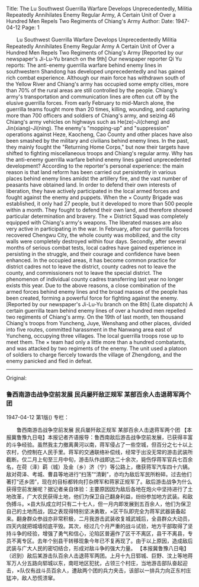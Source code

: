 Title: The Lu Southwest Guerrilla Warfare Develops Unprecedentedly, Militia Repeatedly Annihilates Enemy Regular Army, A Certain Unit of Over a Hundred Men Repels Two Regiments of Chiang's Army
Author: 
Date: 1947-04-12
Page: 1

　　Lu Southwest Guerrilla Warfare Develops Unprecedentedly
    Militia Repeatedly Annihilates Enemy Regular Army
    A Certain Unit of Over a Hundred Men Repels Two Regiments of Chiang's Army
    [Reported by our newspaper's Ji-Lu-Yu branch on the 9th] Our newspaper reporter Qi Yu reports: The anti-enemy guerrilla warfare behind enemy lines in southwestern Shandong has developed unprecedentedly and has gained rich combat experience. Although our main force has withdrawn south of the Yellow River and Chiang's army has occupied some empty cities, more than 70% of the rural areas are still controlled by the people. Chiang's army's transportation and communication lines are often cut off by the elusive guerrilla forces. From early February to mid-March alone, the guerrilla teams fought more than 20 times, killing, wounding, and capturing more than 700 officers and soldiers of Chiang's army, and seizing 46 Chiang's army vehicles on highways such as He(ze)-Ji(cheng) and Jin(xiang)-Ji(ning). The enemy's "mopping-up" and "suppression" operations against Heze, Kaocheng, Cao County and other places have also been smashed by the military and civilians behind enemy lines. In the past, they mainly fought the "Returning Home Corps," but now their targets have shifted to fighting miscellaneous troops and Chiang's regular army. Why has the anti-enemy guerrilla warfare behind enemy lines gained unprecedented development? According to the reporter's personal experience: the main reason is that land reform has been carried out persistently in various places behind enemy lines amidst the artillery fire, and the vast number of peasants have obtained land. In order to defend their own interests of liberation, they have actively participated in the local armed forces and fought against the enemy and puppets. When the × County Brigade was established, it only had 27 people, but it developed to more than 500 people within a month. They fought to defend their own land, and therefore showed particular determination and bravery. The × District Squad was completely equipped with Chiang's army's weapons. The liberated masses are also very active in participating in the war. In February, after our guerrilla forces recovered Chengwu City, the whole county was mobilized, and the city walls were completely destroyed within four days. Secondly, after several months of serious combat tests, local cadres have gained experience in persisting in the struggle, and their courage and confidence have been enhanced. In the occupied areas, it has become common practice for district cadres not to leave the district, county cadres not to leave the county, and commissioners not to leave the special district. The phenomenon of individual county cadres transferring last year no longer exists this year. Due to the above reasons, a close combination of the armed forces behind enemy lines and the broad masses of the people has been created, forming a powerful force for fighting against the enemy.
    [Reported by our newspaper's Ji-Lu-Yu branch on the 8th] (Late dispatch) A certain guerrilla team behind enemy lines of over a hundred men repelled two regiments of Chiang's army. On the 19th of last month, ten thousand Chiang's troops from Yuncheng, Juye, Wenshang and other places, divided into five routes, committed harassment in the Nanwang area east of Yuncheng, occupying three villages. The local guerrilla troops rose up to meet them. The × team had only a little more than a hundred combatants, and was attacked by two regiments of the enemy. The unit used a platoon of soldiers to charge fiercely towards the village of Zhengdong, and the enemy panicked and fled in defeat.



<hr /> 

Original: 


### 鲁西南游击战争空前发展  民兵屡歼敌正规军  某部百余人击退蒋军两个团

1947-04-12
第1版()
专栏：

　　鲁西南游击战争空前发展
    民兵屡歼敌正规军
    某部百余人击退蒋军两个团
    【本报冀鲁豫九日电】本报记者齐语报导：鲁西南敌后游击战争空前发展，已获得丰富的斗争经验。虽然我主力撤离黄河以南，蒋军侵占了一些空城，但百分之七十以上农村，仍控制在人民手里。蒋军的交通联络补偿线，经常于出没无常的游击武装所截断。仅二月上旬至三月中旬，游击队作战即达二十余次，毙伤俘蒋军官兵七百余名，在荷（泽）羁（城）及金（乡）济（宁）等公路上，缴获蒋军汽车四十六辆。敌对荷泽、考城、曹县等地进行“扫荡”“清剿”，亦均为敌后军民所粉碎。过去他们著打“还乡团”，现在的目标都转向打杂牌军和蒋家正规军了。敌后游击战争为什么获得空前发展呢？据记者亲自体验：主要原因因为敌后各地在炮火中坚持进行了土地改革，广大农民获得土地，他们为保卫自己翻身利益，纷纷参加地方武装。和敌伪搏斗。×县大队成立时只有二十七人，但一月内即发展到五百余人，他们为保卫自己的土地而战，因之表现得特别坚决勇敢，×区干队即完全为蒋军武器装备起来。翻身群众参战亦非常积极，二月我游击武装收复城武城后，全县群众大动员，四天内就把城墙彻底平毁。其次，经过几个月严重的战斗试验，地方干部取得了坚持斗争的经验，增强了勇气和信心，沦陷区普遍作了区干不离区，县干不离县，专员不离专区。去年个别县干转移现象今年已不复再现了。由于以上原因，造成敌后武装与广大人民的密切结合，形成对敌斗争的强大力量。
    【本报冀鲁豫八日电】（迟到）敌后某游击队百余人击退蒋军两团。上月十九日郓城、巨野、汶上等地蒋军万人分五路向郓城以东，南旺地区犯扰，占领三个村庄，当地游击部队奋起迎击，×队仅有战斗员百余人，遭敌两个团的兵力夹击，该部以一排兵力向正东村庄猛冲，敌人恐慌溃窜。
